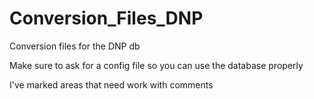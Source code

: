 # Conversion_Files_DNP
Conversion files for the DNP db

Make sure to ask for a config file so you can use the database properly

I've marked areas that need work with comments

